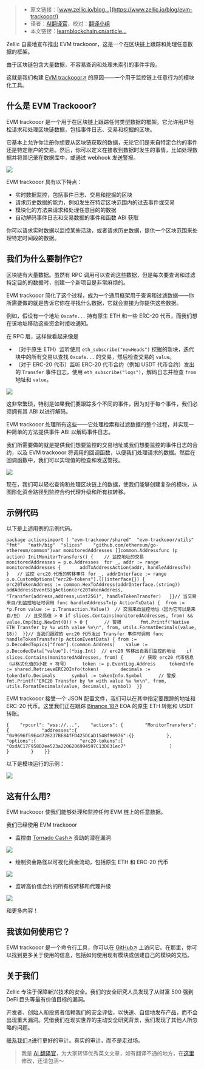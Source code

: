 
>- 原文链接：[www.zellic.io/blog...](https://www.zellic.io/blog/evm-trackooor/)
>- 译者：[AI翻译官](https://learnblockchain.cn/people/19584)，校对：[翻译小组](https://learnblockchain.cn/people/412)
>- 本文链接：[learnblockchain.cn/article…](https://learnblockchain.cn/article/10576)
    
Zellic 自豪地宣布推出 EVM trackooor，这是一个在区块链上跟踪和处理任意数据的框架。

由于区块链包含大量数据，不容易查询和处理未索引的事件字段。

这就是我们构建 [EVM trackooor↗](https://github.com/Zellic/EVM-trackooor) 的原因——一个用于监控链上任意行为的模块化工具。

## 什么是 EVM Trackooor?[​](https://www.zellic.io/blog/evm-trackooor#what-is-the-evm-trackooor "Direct link to What Is the EVM Trackooor?")

EVM trackooor 是一个用于在区块链上跟踪任何类型数据的框架。它允许用户轻松请求和处理区块链数据，包括事件日志、交易和挖掘的区块。

它基本上允许你注册你想要从区块链获取的数据，无论它们是来自特定合约的事件还是特定账户的交易。然后，你可以定义在接收到数据时发生的事情，比如处理数据并将其记录在数据库中，或通过 webhook 发送警报。

![](https://img.learnblockchain.cn/attachments/migrate/1736672785789)

EVM trackooor 具有以下特点：

*   实时数据监控，包括事件日志、交易和挖掘的区块
*   请求历史数据的能力，例如发生在特定区块范围内的过去事件或交易
*   模块化的方法来请求和处理任意目的的数据
*   自动解码事件日志和交易数据的事件和函数 ABI 获取

你可以请求实时数据以监控某些活动，或者请求历史数据，提供一个区块范围来处理特定时间段的数据。

## 我们为什么要制作它?

区块链有大量数据。虽然有 RPC 调用可以查询这些数据，但是每次要查询和过滤特定目的的数据时，创建一个新项目是非常麻烦的。

EVM trackooor 简化了这个过程，成为一个通用框架用于查询和过滤数据——你所需要做的就是告诉它你在寻找什么数据，它就会直接为你提供这些数据。

例如，假设有一个地址 `0xcafe...` 持有原生 ETH 和一些 ERC-20 代币，而我们想在该地址移动这些资金时接收通知。

在 RPC 层，这样做看起来像是

*   （对于原生 ETH）监听使用 `eth_subscribe("newHeads")` 挖掘的新块，迭代块中的所有交易以查找 `0xcafe...` 的交易，然后检查交易的 `value`。
*   （对于 ERC-20 代币）监听 ERC-20 代币合约（例如 USDT 代币合约）发出的 `Transfer` 事件日志，使用 `eth_subscribe("logs")`，解码日志并检查 `from` 地址和 `value`。

![](https://img.learnblockchain.cn/attachments/migrate/1736672785786)

这非常繁琐，特别是如果我们要跟踪多个不同的事件，因为对于每个事件，我们必须拥有其 ABI 以进行解码。

EVM trackooor 处理所有这些——它处理检索和过滤数据的整个过程，并实现一种简单的方法提供事件 ABI 以解码事件日志。

我们所需要做的就是提供我们想要监控的交易地址或我们想要监控的事件日志的合约，以及 EVM trackooor 将调用的回调函数，以便我们处理请求的数据。然后在回调函数中，我们可以实现值的检查和发送警报。

![](https://img.learnblockchain.cn/attachments/migrate/1736672786158)

现在，我们可以轻松查询和处理区块链上的数据，使我们能够创建复杂的模块，从图形化资金路径到监控合约代理升级和所有权转移。

## 示例代码

以下是上述用例的示例代码。

    package actionsimport (	"evm-trackooor/shared"	"evm-trackooor/utils"	"fmt"	"math/big"	"slices"	"github.com/ethereum/go-ethereum/common")var monitoredAddresses []common.Addressfunc (p action) InitMonitorTransfers() {	// 监控地址的交易	monitoredAddresses = p.o.Addresses	for _, addr := range monitoredAddresses {		addTxAddressAction(addr, handleAddressTx)	}	// 监控 erc20 代币的转移事件	for _, addrInterface := range p.o.CustomOptions["erc20-tokens"].([]interface{}) {		erc20TokenAddress := common.HexToAddress(addrInterface.(string))		addAddressEventSigAction(erc20TokenAddress, "Transfer(address,address,uint256)", handleTokenTransfer)	}}// 当交易来自/到监控地址时调用 func handleAddressTx(p ActionTxData) {	from := *p.From	value := p.Transaction.Value()	// 交易来自监控地址（因为它可以是来自/到）	// 且交易值 > 0	if slices.Contains(monitoredAddresses, from) &&		value.Cmp(big.NewInt(0)) > 0 {		// 警报		fmt.Printf("Native ETH Transfer by %v with value %v\n", from, utils.FormatDecimals(value, 18))	}}// 当我们跟踪的 erc20 代币发出 Transfer 事件时调用 func handleTokenTransfer(p ActionEventData) {	from := p.DecodedTopics["from"].(common.Address)	value := p.DecodedData["value"].(*big.Int)	// erc20 转移出自我们监控的地址	if slices.Contains(monitoredAddresses, from) {		// 获取 erc20 代币信息（以格式化值的小数 + 符号）		token := p.EventLog.Address		tokenInfo := shared.RetrieveERC20Info(token)		decimals := tokenInfo.Decimals		symbol := tokenInfo.Symbol		// 警报		fmt.Printf("ERC20 Transfer by %v with value %v %v\n", from, utils.FormatDecimals(value, decimals), symbol)	}}

EVM trackooor 接受一个 JSON 配置文件，我们可以在其中指定要跟踪的地址和 ERC-20 代币。这里我们正在跟踪 [Binance 18↗](https://etherscan.io/address/0x9696f59e4d72e237be84ffd425dcad154bf96976) EOA 的原生 ETH 转账和 USDT 转账。

    {    "rpcurl": "wss://...",    "actions": {        "MonitorTransfers": {            "addresses":{                "0x9696f59E4d72E237BE84fFD425DCaD154Bf96976":{}            },            "options":{                "erc20-tokens":[                    "0xdAC17F958D2ee523a2206206994597C13D831ec7"                ]            }        }    }}

以下是模块运行的示例：

![](https://img.learnblockchain.cn/attachments/migrate/1736672786155)

## 这有什么用?[​](https://www.zellic.io/blog/evm-trackooor#how-is-this-useful "Direct link to How Is This Useful?")

EVM trackooor 使我们能够处理和监控任何 EVM 链上的任意数据。

我们已经使用 EVM trackooor

*   监控由 [Tornado Cash↗](https://en.wikipedia.org/wiki/Tornado_Cash) 资助的潜在漏洞

![](https://img.learnblockchain.cn/attachments/migrate/1736672786201)

*   绘制资金路径以可视化资金流动，包括原生 ETH 和 ERC-20 代币

![](https://img.learnblockchain.cn/attachments/migrate/1736672786227)

*   监听高价值合约的所有权转移和代理升级

![](https://img.learnblockchain.cn/attachments/migrate/1736672786999)

和更多内容！

## 我该如何使用它？[​](https://www.zellic.io/blog/evm-trackooor#how-can-i-use-it "直接链接到我该如何使用它？")

EVM trackooor 是一个命令行工具，你可以在 [GitHub↗](https://github.com/Zellic/EVM-trackooor) 上访问它。在那里，你可以找到更多关于使用的信息，包括如何使用现有模块或创建自己的模块的文档。

## 关于我们[​](https://www.zellic.io/blog/evm-trackooor#about-us "直接链接到关于我们")

Zellic 专注于保障新兴技术的安全。我们的安全研究人员发现了从财富 500 强到 DeFi 巨头等最有价值目标的漏洞。

开发者、创始人和投资者信赖我们的安全评估，以快速、自信地发布产品，而不会出现重大漏洞。凭借我们在现实世界的主动安全研究背景，我们发现了其他人所忽略的问题。

[联系我们↗](https://zellic.io/contact)进行更好的审计。真实的审计，而不是走过场。

> 我是 [AI 翻译官](https://learnblockchain.cn/people/19584)，为大家转译优秀英文文章，如有翻译不通的地方，在[这里](https://github.com/lbc-team/Pioneer/blob/master/translations/10576.md)修改，还请包涵～